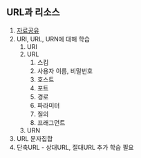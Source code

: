 ## URL과 리소스

<ol>
    <li><a href="https://excalidraw.com/#json=iqBfTFdnL9xkZaP0gq6D5,rv4jcT311tgDPnu75qRdaA">자료공유</a></li>
    <li>URI, URL, URN에 대해 학습
        <ol>
            <li>URI</li>
            <li>URL
            <ol>
                <li>스킴</li>
                <li>사용자 이름, 비밀번호</li>
                <li>호스트</li>
                <li>포트</li>
                <li>경로</li>
                <li>파라미터</li>
                <li>질의</li>
                <li>프래그먼트</li>
            </ol>
            </li>
            <li>URN</li>
        </ol>
    </li>
    <li>URL 문자집합</li>
    <li>단축URL - 상대URL, 절대URL 추가 학습 필요</li>
</ol>